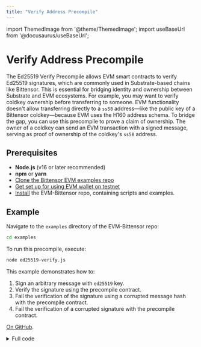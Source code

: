 ```yaml
---
title: "Verify Address Precompile"
---
```


import ThemedImage from '@theme/ThemedImage';
import useBaseUrl from '@docusaurus/useBaseUrl';

# Verify Address Precompile

The Ed25519 Verify Precompile allows EVM smart contracts to verify Ed25519 signatures, which are commonly used in Substrate-based chains like Bittensor. This is essential for bridging identity and ownership between Substrate and EVM ecosystems. For example, you may want to verify coldkey ownership before transferring to someone. EVM functionality doesn't allow transferring directly to a `ss58` address—like the public key of a Bittensor coldkey—because EVM uses the H160 address schema. To bridge the gap, you can use this precompile to prove a claim of ownership. The owner of a coldkey can send an EVM transaction with a signed message, serving as proof of ownership of the coldkey's `ss58` address.

## Prerequisites

- **Node.js** (v16 or later recommended)
- **npm** or **yarn**
- [Clone the Bittensor EVM examples repo](./install.md)
- [Get set up for using EVM wallet on testnet](./evm-testnet-with-metamask-wallet)
- [Install](./install) the EVM-Bittensor repo, containing scripts and examples.

## Example

Navigate to the `examples` directory of the EVM-Bittensor repo:

```bash
cd examples
```

To run this precompile, execute:

```bash
node ed25519-verify.js
```

This example demonstrates how to:

1. Sign an arbitrary message with `ed25519` key.
2. Verify the signature using the precompile contract.
3. Fail the verification of the signature using a corrupted message hash with the precompile contract.
4. Fail the verification of a corrupted signature with the precompile contract.

[On GitHub](https://github.com/opentensor/evm-bittensor/blob/main/examples/ed25519-verify.js).

<details>
  <summary>Full code</summary>
```js
const { ethers } = require('ethers');
const { Keyring } = require('@polkadot/keyring');

// PROTECT YOUR PRIVATE KEYS WELL, NEVER COMMIT THEM TO GITHUB OR SHARE WITH ANYONE
const { rpcUrl } = require('./config.js');

const provider = new ethers.JsonRpcProvider(rpcUrl);

const IED25519VERIFY_ADDRESS = '0x0000000000000000000000000000000000000402';
const IEd25519VerifyABI = [
{
"inputs": [
{ "internalType": "bytes32", "name": "message", "type": "bytes32" },
{ "internalType": "bytes32", "name": "publicKey", "type": "bytes32" },
{ "internalType": "bytes32", "name": "r", "type": "bytes32" },
{ "internalType": "bytes32", "name": "s", "type": "bytes32" }
],
"name": "verify",
"outputs": [{ "internalType": "bool", "name": "", "type": "bool" }],
"stateMutability": "pure",
"type": "function"
}
];

async function main() {
const keyring = new Keyring({ type: 'ed25519' });
const myAccount = keyring.addFromUri('//Alice');

//////////////////////////////////////////////////////////////////////
// Generate a signature

// Your message to sign
const message = 'Sign this message';
const messageU8a = new TextEncoder().encode(message);
const messageHex = ethers.hexlify(messageU8a); // Convert message to hex string
const messageHash = ethers.keccak256(messageHex); // Hash the message to fit into bytes32
console.log(`messageHash = ${messageHash}`);
const hashedMessageBytes = hexToBytes(messageHash);

// Sign the message
const signature = myAccount.sign(hashedMessageBytes);
console.log(`Signature: ${bytesToHex(signature)}`);

// Verify the signature locally
const isValid = myAccount.verify(hashedMessageBytes, signature, myAccount.publicKey);
console.log(`Is the signature valid? ${isValid}`);

//////////////////////////////////////////////////////////////////////
// Verify the signature using the precompile contract

const publicKeyBytes = bytesToHex(myAccount.publicKey);
console.log(`publicKeyBytes = ${publicKeyBytes}`);

// Split signture into Commitment (R) and response (s)
let r = signature.slice(0, 32); // Commitment, a.k.a. "r" - first 32 bytes
let s = signature.slice(32, 64); // Response, a.k.a. "s" - second 32 bytes
let rBytes = bytesToHex(r);
let sBytes = bytesToHex(s);
const ed25519Contract = new ethers.Contract(IED25519VERIFY_ADDRESS, IEd25519VerifyABI, provider);
const isPrecompileValid = await ed25519Contract.verify(messageHash, publicKeyBytes, rBytes, sBytes);
console.log(`Is the signature valid according to the smart contract? ${isPrecompileValid}`);

//////////////////////////////////////////////////////////////////////
// Verify the signature for bad data using the precompile contract

let brokenHashedMessageBytes = hashedMessageBytes;
brokenHashedMessageBytes[0] = (brokenHashedMessageBytes[0] + 1) % 0xff;
const brokenMessageHash = bytesToHex(brokenHashedMessageBytes);
console.log(`brokenMessageHash = ${brokenMessageHash}`);
const isPrecompileValidBadData = await ed25519Contract.verify(brokenMessageHash, publicKeyBytes, rBytes, sBytes);
console.log(`Is the signature valid according to the smart contract for broken data? ${isPrecompileValidBadData}`);

//////////////////////////////////////////////////////////////////////
// Verify the bad signature for good data using the precompile contract

let brokenR = r;
brokenR[0] = (brokenR[0] + 1) % 0xff;
rBytes = bytesToHex(r);
const isPrecompileValidBadSignature = await ed25519Contract.verify(messageHash, publicKeyBytes, rBytes, sBytes);
console.log(`Is the signature valid according to the smart contract for broken signature? ${isPrecompileValidBadSignature}`);
}

main().catch(console.error);

function hexToBytes(hex) {
// Remove the '0x' prefix if it exists
if (hex.startsWith('0x')) {
hex = hex.slice(2);
}

// Initialize the array
var bytes = new Uint8Array(hex.length / 2);

// Loop through each pair of characters
for (var i = 0; i < bytes.length; i++) {
// Convert the pair of characters to a byte
bytes[i] = parseInt(hex.substr(i \* 2, 2), 16);
}

return bytes;
}

function bytesToHex(bytes) {
// Initialize the hex string
var hex = [];

// Loop through each byte
for (var i = 0; i < bytes.length; i++) {
// Convert each byte to a hex string and add it to the array
// Ensure it is two digits by padding with a zero if necessary
hex.push((bytes[i] >>> 4).toString(16));
hex.push((bytes[i] & 0xF).toString(16));
}

// Join all hex string parts into one string
return '0x' + hex.join('');
}

```
</details>
## Example Output

```

node ed25519-verify.js
@polkadot/util has multiple versions, ensure that there is only one installed.
Either remove and explicitly install matching versions or dedupe using your package manager.
The following conflicting packages were found:
cjs 12.2.1 node_modules/@polkadot/keyring/node_modules/@polkadot/util/cjs
cjs 13.5.1 node_modules/@polkadot/util/cjs
messageHash = 0xd6ce89c7d4f347455c7dddf19b42e0357edd7587b73b81b384810253c3c3c8ff
Signature: 0x35c3c28c3470ea348343cea4881bd353843236df73a04300261cb86411fe88a05a196842849eb1ef4335b1f171a70e74d2d4c8d3b71ad6a41b6fa48afec85b01
Is the signature valid? true
publicKeyBytes = 0x88dc3417d5058ec4b4503e0c12ea1a0a89be200fe98922423d4334014fa6b0ee
Is the signature valid according to the smart contract? true
brokenMessageHash = 0xd7ce89c7d4f347455c7dddf19b42e0357edd7587b73b81b384810253c3c3c8ff
Is the signature valid according to the smart contract for broken data? false
Is the signature valid according to the smart contract for broken signature? false

```

```
